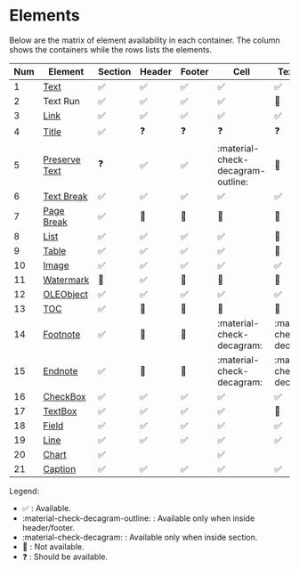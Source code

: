 # Elements

Below are the matrix of element availability in each container. The column shows the containers while the rows lists the elements.

| Num   | Element        | Section    | Header   | Footer   | Cell    | Text Run   | Footnote   |
|-------|-----------------|-----------|----------|----------|---------|------------|------------|
| 1     | [Text](text.md) | :white_check_mark: | :white_check_mark: | :white_check_mark: | :white_check_mark: | :white_check_mark: | :white_check_mark: |
| 2     | Text Run | :white_check_mark: | :white_check_mark: | :white_check_mark: | :white_check_mark: | :red_circle: | :red_circle: |
| 3     | [Link](link.md) | :white_check_mark: | :white_check_mark: | :white_check_mark: | :white_check_mark: | :white_check_mark: | :white_check_mark: |
| 4     | [Title](title.md) | :white_check_mark: | :question: | :question: | :question: | :question: | :question: |
| 5     | [Preserve Text](preservetext.md) | :question: | :white_check_mark: | :white_check_mark: | :material-check-decagram-outline: | :red_circle: | :red_circle: |
| 6     | [Text Break](textbreak.md) | :white_check_mark: | :white_check_mark: | :white_check_mark: | :white_check_mark: | :white_check_mark: | :white_check_mark: |
| 7     | [Page Break](pagebreak.md) | :white_check_mark: | :red_circle: | :red_circle: | :red_circle: | :red_circle: | :red_circle: |
| 8     | [List](list.md) | :white_check_mark: | :white_check_mark: | :white_check_mark: | :white_check_mark: | :red_circle: | :red_circle: |
| 9     | [Table](table.md) | :white_check_mark: | :white_check_mark: | :white_check_mark: | :white_check_mark: | :red_circle: | :red_circle: |
| 10    | [Image](image.md) | :white_check_mark: | :white_check_mark: | :white_check_mark: | :white_check_mark: | :white_check_mark: | :white_check_mark: |
| 11    | [Watermark](watermark.md) | :red_circle: | :white_check_mark: | :red_circle: | :red_circle: | :red_circle: | :red_circle: |
| 12    | [OLEObject](oleobject.md) | :white_check_mark: | :white_check_mark: | :white_check_mark: | :white_check_mark: | :white_check_mark: | :white_check_mark: |
| 13    | [TOC](toc.md) | :white_check_mark: | :red_circle: | :red_circle: | :red_circle: | :red_circle: | :red_circle: |
| 14    | [Footnote](note.md) | :white_check_mark: | :red_circle: | :red_circle: | :material-check-decagram: | :material-check-decagram: | :red_circle: |
| 15    | [Endnote](note.md) | :white_check_mark: | :red_circle: | :red_circle: | :material-check-decagram: | :material-check-decagram: | :red_circle: |
| 16    | [CheckBox](checkbox.md) | :white_check_mark: | :white_check_mark: | :white_check_mark: | :white_check_mark: | :white_check_mark: | :red_circle: |
| 17    | [TextBox](textbox.md) | :white_check_mark: | :white_check_mark: | :white_check_mark: | :white_check_mark: | :red_circle: | :red_circle: |
| 18    | [Field](field.md) | :white_check_mark: | :white_check_mark: | :white_check_mark: | :white_check_mark: | :white_check_mark: | :white_check_mark: |
| 19    | [Line](line.md) | :white_check_mark: | :white_check_mark: | :white_check_mark: | :white_check_mark: | :white_check_mark: | :white_check_mark: |
| 20    | [Chart](chart.md) | :white_check_mark: | | | :white_check_mark: | | |
| 21    | [Caption](caption.md) | :white_check_mark: | :white_check_mark: | :white_check_mark: | :white_check_mark: | :white_check_mark: | :white_check_mark: |

Legend:

- :white_check_mark: : Available.
- :material-check-decagram-outline: : Available only when inside header/footer.
- :material-check-decagram: : Available only when inside section.
- :red_circle: : Not available.
- :question: : Should be available.